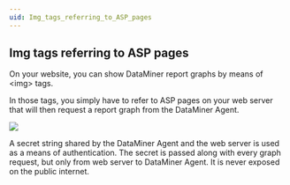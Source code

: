 ```yaml
---
uid: Img_tags_referring_to_ASP_pages
---
```


## Img tags referring to ASP pages

On your website, you can show DataMiner report graphs by means of \<img> tags.

In those tags, you simply have to refer to ASP pages on your web server that will then request a report graph from the DataMiner Agent.

![](~/user-guide/images/reporter_graph_include.jpg)



A secret string shared by the DataMiner Agent and the web server is used as a means of authentication. The secret is passed along with every graph request, but only from web server to DataMiner Agent. It is never exposed on the public internet.
